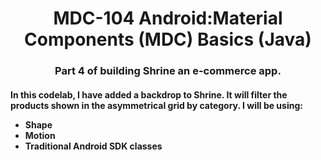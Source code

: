 <h1 align="center">MDC-104 Android:Material Components (MDC) Basics (Java)</h1>

<h3 align="center">Part 4 of building Shrine an e-commerce app.</h3>

<h4>

In this codelab, I have added a backdrop to Shrine. It will filter the products shown in the asymmetrical grid by category. I will be using:

<ul>
  <li>
    Shape
  </li>
  <li>
    Motion
  </li>
  <li>
    Traditional Android SDK classes
  </li>
</ul>
</h4>
